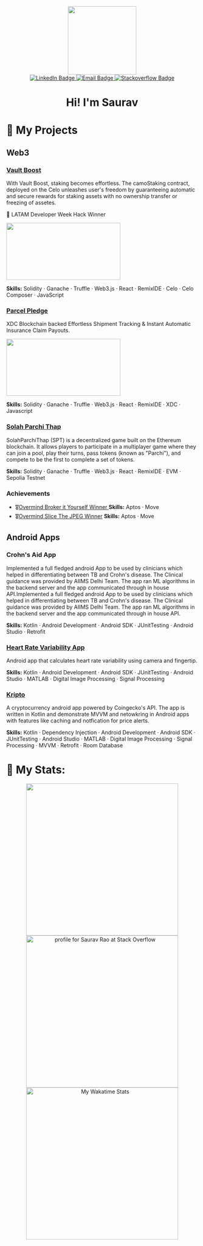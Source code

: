 <div id="header" align="center">
 <img src="https://media.giphy.com/media/f3iwJFOVOwuy7K6FFw/giphy.gif" width="180">
 <div id="badges">
  <a href="https://www.linkedin.com/in/saurav-rao/">
    <img src="https://img.shields.io/badge/LinkedIn-blue?style=for-the-badge&logo=linkedin&logoColor=white" alt="LinkedIn Badge"/>
  </a>
   <a href="mailto:sauravrao637@gmail.com">
    <img src="https://img.shields.io/badge/Email-green?style=for-the-badge&logo=mail&logoColor=white" alt="Email Badge"/>
  </a>
  <a href="https://stackoverflow.com/users/15092122/saurav-rao">
    <img src="https://img.shields.io/badge/StackOverflow-orange?style=for-the-badge&logo=stackoverflow&logoColor=white" alt="Stackoverflow Badge"/>
  </a>
   
</div>
   <img src="https://komarev.com/ghpvc/?username=sauravrao637&style=flat-square&color=blue" alt=""/>
   <h1>
  Hi! I'm Saurav</h1>
</div>

# 🎨 My Projects
## Web3
### [Vault Boost](https://devpost.com/software/xyz-bqx43s)
With Vault Boost, staking becomes effortless. The camoStaking contract, deployed on the Celo unleashes user's freedom by guaranteeing automatic and secure rewards for staking assets with no ownership transfer or freezing of assetes.

🥇 LATAM Developer Week Hack Winner

[<img src="https://img.youtube.com/vi/y8PR8iiRMxY/hqdefault.jpg" width="300" height="150"/>](https://www.youtube.com/embed/y8PR8iiRMxY)


**Skills:** Solidity · Ganache · Truffle · Web3.js · React · RemixIDE · Celo · Celo Composer · JavaScript

### [Parcel Pledge](https://crowdhack.io/project/64ac565f310c7900368b228e)
XDC Blockchain backed Effortless Shipment Tracking & Instant Automatic Insurance Claim Payouts.

[<img src="https://img.youtube.com/vi/8eQbibi4N3s/hqdefault.jpg" width="300" height="150"/>](https://www.youtube.com/embed/8eQbibi4N3s)

**Skills:** Solidity · Ganache · Truffle · Web3.js · React · RemixIDE · XDC · Javascript

### [Solah Parchi Thap](https://github.com/sauravrao637/SPT)

SolahParchiThap (SPT) is a decentralized game built on the Ethereum blockchain. It allows players to participate in a multiplayer game where they can join a pool, play their turns, pass tokens (known as "Parchi"), and compete to be the first to complete a set of tokens.

**Skills:** Solidity · Ganache · Truffle · Web3.js · React · RemixIDE · EVM · Sepolia Testnet

### Achievements
  * 🎖️[Overmind Broker it Yourself Winner ](https://overmind.xyz/quests/broker-it-yourself)
    **Skills:** Aptos · Move 
  * 🎖️[Overmind Slice The JPEG Winner](https://overmind.xyz/quests/slice-the-jpeg)
    **Skills:** Aptos · Move 

## Android Apps
### Crohn's Aid App
Implemented a full fledged android App to be used by clinicians which helped in differentiating between TB and Crohn's disease. The Clinical guidance was provided by AIIMS Delhi Team. The app ran ML algorithms in the backend server and the app communicated through in house API.Implemented a full fledged android App to be used by clinicians which helped in differentiating between TB and Crohn's disease. The Clinical guidance was provided by AIIMS Delhi Team. The app ran ML algorithms in the backend server and the app communicated through in house API.
  
**Skills:** Kotlin · Android Development · Android SDK · JUnitTesting · Android Studio · Retrofit


### [Heart Rate Variability App](https://github.com/sauravrao637/Ip_Project)
Android app that calculates heart rate variability using camera and fingertip.

**Skills:** Kotlin · Android Development · Android SDK · JUnitTesting · Android Studio · MATLAB · Digital Image Processing · Signal Processing

### [Kripto](https://github.com/sauravrao637/Kripto)
A cryptocurrency android app powered by Coingecko's API. The app is written in Kotlin and demonstrate MVVM and netowkring in Android apps with features like caching and notfication for price alerts.

**Skills:** Kotlin · Dependency Injection · Android Development · Android SDK · JUnitTesting · Android Studio · MATLAB · Digital Image Processing · Signal Processing · MVVM · Retrofit · Room Database


# 💁 My Stats:

<div align="center">
  <div>
  <img src = "https://github-readme-stats.vercel.app/api?username=sauravrao637&show_icons=true&theme=dark&count_private=true" width="400">
  </div>
<div>
<a href="https://stackoverflow.com/users/15092122/saurav-rao"><img src="https://stackoverflow.com/users/flair/15092122.png?theme=dark" width="400" alt="profile for Saurav Rao at Stack Overflow" title="profile for Saurav Rao at Stack Overflow"></a>
</div>
  <div>
    <a href="https://wakatime.com/@CAMO0112"><img src="https://github-readme-stats.vercel.app/api/wakatime?username=CAMO0112&layout=compact&theme=dark" width="400" title="My Wakatime Stats"></a>
  </div>
<!--   <div>
<img src = "https://github-readme-stats.vercel.app/api/top-langs/?username=sauravrao637&layout=compact&theme=dark" width="400">
</div> -->
</div>
